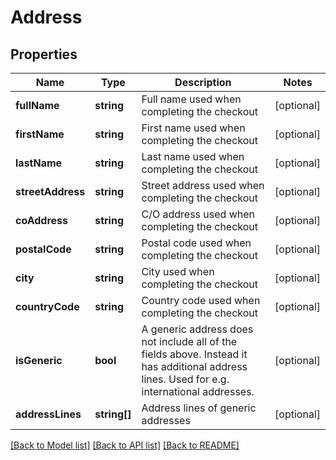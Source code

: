 # Address

## Properties
Name | Type | Description | Notes
------------ | ------------- | ------------- | -------------
**fullName** | **string** | Full name used when completing the checkout | [optional] 
**firstName** | **string** | First name used when completing the checkout | [optional] 
**lastName** | **string** | Last name used when completing the checkout | [optional] 
**streetAddress** | **string** | Street address used when completing the checkout | [optional] 
**coAddress** | **string** | C/O address used when completing the checkout | [optional] 
**postalCode** | **string** | Postal code used when completing the checkout | [optional] 
**city** | **string** | City used when completing the checkout | [optional] 
**countryCode** | **string** | Country code used when completing the checkout | [optional] 
**isGeneric** | **bool** | A generic address does not include all of the fields above. Instead it has additional address lines. Used for e.g. international addresses. | [optional] 
**addressLines** | **string[]** | Address lines of generic addresses | [optional] 

[[Back to Model list]](../../README.md#documentation-for-models) [[Back to API list]](../../README.md#documentation-for-api-endpoints) [[Back to README]](../../README.md)

